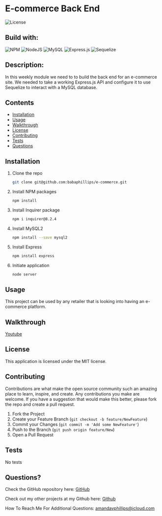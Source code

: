 # E-commerce Back End

![License](https://img.shields.io/badge/License-MIT-lightblue.svg)

## Build with:

![NPM](https://img.shields.io/badge/NPM-%23000000.svg?style=for-the-badge&logo=npm&logoColor=white)
![NodeJS](https://img.shields.io/badge/node.js-6DA55F?style=for-the-badge&logo=node.js&logoColor=white)
![MySQL](https://img.shields.io/badge/mysql-%2300f.svg?style=for-the-badge&logo=mysql&logoColor=white)
![Express.js](https://img.shields.io/badge/express.js-%23404d59.svg?style=for-the-badge&logo=express&logoColor=%2361DAFB)
![Sequelize](https://img.shields.io/badge/Sequelize-52B0E7?style=for-the-badge&logo=Sequelize&logoColor=white)

## Description:

In this weekly module we need to to build the back end for an e-commerce site. We needed to take a working Express.js API and configure it to use Sequelize to interact with a MySQL database.

## Contents

- [Installation](#installation)
- [Usage](#usage)
- [Walkthrough](#walkthrough)
- [License](#license)
- [Contributing](#contributing)
- [Tests](#tests)
- [Questions](#questions)

## Installation

1. Clone the repo
   ```sh
   git clone git@github.com:babaphillips/e-commerce.git
   ```
2. Install NPM packages
   ```sh
   npm install
   ```
3. Install Inquirer package
   ```sh
   npm i inquirer@8.2.4
   ```
4. Install MySQL2
   ```sh
   npm install --save mysql2
   ```
5. Install Express

   ```sh
   npm install express

   ```

6. Initiate application
   ```sh
   node server
   ```

## Usage

This project can be used by any retailer that is looking into having an e-commerce platform.

## Walkthrough

[Youtube](https://youtu.be/TZdroT_cb8c)

## License

This application is licensed under the MIT license.

## Contributing

Contributions are what make the open source community such an amazing place to learn, inspire, and create. Any contributions you make are welcome. If you have a suggestion that would make this better, please fork the repo and create a pull request.

1. Fork the Project
2. Create your Feature Branch (`git checkout -b feature/NewFeature`)
3. Commit your Changes (`git commit -m 'Add some NewFeature'`)
4. Push to the Branch (`git push origin feature/New`)
5. Open a Pull Request

## Tests

No tests

## Questions?

Check the GitHub repository here: [GitHub](https://github.com/babaphillips/e-commerce)

Check out my other projects at my Github here: [Github](https://github.com/babaphillips)

How To Reach Me For Additional Questions: amandavphillips@icloud.com
